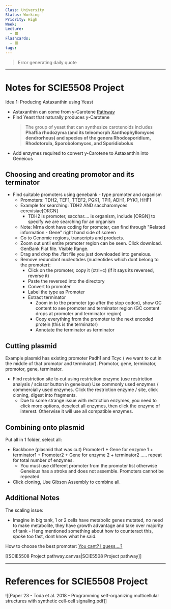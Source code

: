 ```yaml
---
Class: University
Status: Working
Priority: High
Week: 
Lecture:
  - 🟥
Flashcards:
  - 🟥
tags:
---
```

> Error generating daily quote

---
# Notes for SCIE5508 Project
Idea 1: Producing Astaxanthin using Yeast
- Astaxanthin can come from y-Carotene [Pathway](https://www.kegg.jp/pathway/map=map00906&keyword=Astaxanthin)
- Find Yeast that naturally produces y-Carotene
	> The group of yeast that can synthesize carotenoids includes **Phaffia rhodozyma (and its teleomorph Xanthophyllomyces dendrorhous) and species of the genera Rhodosporidium, Rhodotorula, Sporobolomyces, and Sporidiobolus**
- Add enzymes required to convert y-Carotene to Astaxanthin into Geneious

## Choosing and creating promotor and its terminator
- Find suitable promoters using genebank - type promoter and organism
	- Promoters: TDH2, TEF1, TTEF2, PGK1, TPI1, ADH1, PYK1, HHF1
	- Example for searching: TDH2 AND saccharomyces cerevisiae[ORGN] 
		- TDH2 is promoter, sacchar.... is organism, include [ORGN] to specify we are searching for an organism
	- Note: Mrna dont have coding for promoter, can find through "Related information - Gene" right hand side of screen
	- Go to Genomic regions, transcripts and products.
	- Zoom out until entire promoter region can be seen. Click download. GenBank Flat file. Visible Range.
	- Drag and drop the .flat file you just downloaded into geneious.
	- Remove redundant nucleotides (nucleotides which dont belong to the promoter):
		- Click on the promoter, copy it (ctrl+c) (if it says its reversed, reverse it)
		- Paste the reversed into the directory
		- Convert to promoter
		- Label the type as Promoter
		- Extract terminator
			- Zoom in to the promoter (go after the stop codon), show GC content to see promoter and terminator region (GC content drops at promoter and terminator region)
			- Copy everything from the promoter to the next encoded protein (this is the terminator)
			- Annotate the terminator as terminator

## Cutting plasmid
Example plasmid has existing promoter Padh1 and Tcyc ( we want to cut in the middle of that promotor and terminator). Promotor, gene, terminator, promotor, gene, terminator.
- Find restriction site to cut using restriction enzyme (use restriction analysis / scissor button in geneious) Use commonly used enzymes / commercially used enzymes. Click the restriction enzyme / site, click cloning, digest into fragments.
	- Due to some strange issue with restriction enzymes, you need to click more options, deselect all enzymes, then click the enzyme of interest. Otherwise it will use all compatible enzymes.

## Combining onto plasmid
Put all in 1 folder, select all:
- Backbone (plasmid that was cut) Promoter1 + Gene for enzyme 1 + terminator1 + Promoter2 + Gene for enzyme 2 + terminator2 ..... repeat for total number of enzymes.
	- You must use different promoter from the promoter list otherwise Geneious has a stroke and does not assemble. Promoters cannot be repeated.
- Click cloning, Use Gibson Assembly to combine all.

## Additional Notes
The scaling issue:
- Imagine in big tank, 1 or 2 cells have metabolic genes mutated, no need to make metabolite, they have growth advantage and take over majority of tank - Heng mentioned something about how to counteract this, spoke too fast, dont know what he said.

How to choose the best promoter:
[You cant? I guess....?](https://2012.igem.org/Team:TU_Munich/Project/Constitutive_Promoter)

[[SCIE5508 Project pathway.canvas|SCIE5508 Project pathway]]




---
# References for SCIE5508 Project
![[Paper 23 - Toda et al. 2018 - Programming self-organizing multicellular structures with synthetic cell-cell signaling.pdf]]